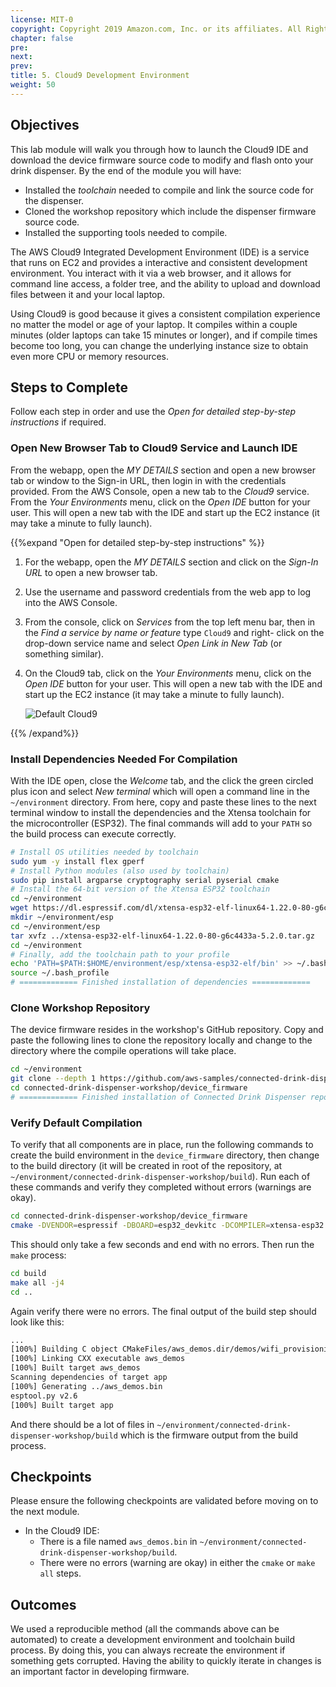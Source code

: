 ```yaml
---
license: MIT-0
copyright: Copyright 2019 Amazon.com, Inc. or its affiliates. All Rights Reserved.
chapter: false
pre: 
next: 
prev: 
title: 5. Cloud9 Development Environment
weight: 50
---
```


## Objectives

This lab module will walk you through how to launch the Cloud9 IDE and download the device firmware source code to modify and flash onto your drink dispenser. By the end of the module you will have:

* Installed the *toolchain* needed to compile and link the source code for the dispenser.
* Cloned the workshop repository which include the dispenser firmware source code.
* Installed the supporting tools needed to compile.

The AWS Cloud9 Integrated Development Environment (IDE) is a service that runs on EC2 and provides a interactive and consistent development environment. You interact with it via a web browser, and it allows for command line access, a folder tree, and the ability to upload and download files between it and your local laptop.

Using Cloud9 is good because it gives a consistent compilation experience no matter the model or age of your laptop. It compiles within a couple minutes (older laptops can take 15 minutes or longer), and if compile times become too long, you can change the underlying instance size to obtain even more CPU or memory resources.

## Steps to Complete

Follow each step in order and use the *Open for detailed step-by-step instructions* if required.

### Open New Browser Tab to Cloud9 Service and Launch IDE

From the webapp, open the *MY DETAILS* section and open a new browser tab or window to the Sign-in URL, then login in with the credentials provided. From the AWS Console, open a new tab to the *Cloud9* service. From the *Your Environments* menu, click on the *Open IDE* button for your user. This will open a new tab with the IDE and start up the EC2 instance (it may take a minute to fully launch).


{{%expand "Open for detailed step-by-step instructions" %}}

1. For the webapp, open the *MY DETAILS* section and click on the *Sign-In URL* to open a new browser tab. 
1. Use the username and password credentials from the web app to log into the AWS Console.
1. From the console, click on *Services* from the top left menu bar, then in the *Find a service by name or feature* type `Cloud9` and right- click on the drop-down service name and select *Open Link in New Tab* (or something similar).
1. On the Cloud9 tab, click on the *Your Environments* menu, click on the *Open IDE* button for your user. This will open a new tab with the IDE and start up the EC2 instance (it may take a minute to fully launch).

    ![Default Cloud9](/images/lab5_default_cloud9.png)

{{% /expand%}}

### Install Dependencies Needed For Compilation

With the IDE open, close the *Welcome* tab, and the click the green circled plus icon and select *New terminal* which will open a command line in the `~/environment` directory. From here, copy and paste these lines to the next terminal window to install the dependencies and the Xtensa toolchain for the microcontroller (ESP32). The final commands will add to your `PATH` so the build process can execute correctly.

```bash
# Install OS utilities needed by toolchain
sudo yum -y install flex gperf
# Install Python modules (also used by toolchain)
sudo pip install argparse cryptography serial pyserial cmake
# Install the 64-bit version of the Xtensa ESP32 toolchain
cd ~/environment
wget https://dl.espressif.com/dl/xtensa-esp32-elf-linux64-1.22.0-80-g6c4433a-5.2.0.tar.gz
mkdir ~/environment/esp
cd ~/environment/esp
tar xvfz ../xtensa-esp32-elf-linux64-1.22.0-80-g6c4433a-5.2.0.tar.gz
cd ~/environment
# Finally, add the toolchain path to your profile
echo 'PATH=$PATH:$HOME/environment/esp/xtensa-esp32-elf/bin' >> ~/.bash_profile
source ~/.bash_profile
# ============= Finished installation of dependencies =============
```

### Clone Workshop Repository

The device firmware resides in the workshop's GitHub repository. Copy and paste the following lines to clone the repository locally and change to the directory where the compile operations will take place.

```bash
cd ~/environment
git clone --depth 1 https://github.com/aws-samples/connected-drink-dispenser-workshop.git
cd connected-drink-dispenser-workshop/device_firmware
# ============= Finished installation of Connected Drink Dispenser repository =============
```

### Verify Default Compilation

To verify that all components are in place, run the following commands to create the build environment in the `device_firmware` directory, then change to the build directory (it will be created in root of the repository, at `~/environment/connected-drink-dispenser-workshop/build`). Run each of these commands and verify they completed without errors (warnings are okay).

```bash
cd connected-drink-dispenser-workshop/device_firmware
cmake -DVENDOR=espressif -DBOARD=esp32_devkitc -DCOMPILER=xtensa-esp32 -S . -B ./build
```
This should only take a few seconds and end with no errors. Then run the `make` process:
```bash
cd build
make all -j4
cd ..
```

Again verify there were no errors. The final output of the build step should look like this:

```bash
...
[100%] Building C object CMakeFiles/aws_demos.dir/demos/wifi_provisioning/aws_wifi_connect_task.c.obj
[100%] Linking CXX executable aws_demos
[100%] Built target aws_demos
Scanning dependencies of target app
[100%] Generating ../aws_demos.bin
esptool.py v2.6
[100%] Built target app
```

And there should be a lot of files in `~/environment/connected-drink-dispenser-workshop/build` which is the firmware output from the build process.

## Checkpoints

Please ensure the following checkpoints are validated before moving on to the next module.

* In the Cloud9 IDE:
    * There is a file named `aws_demos.bin` in `~/environment/connected-drink-dispenser-workshop/build`.
    * There were no errors (warning are okay) in either the `cmake` or `make all` steps.

## Outcomes

We used a reproducible method (all the commands above can be automated) to create a development environment and toolchain build process. By doing this, you can always recreate the environment if something gets corrupted. Having the ability to quickly iterate in changes is an important factor in developing firmware.